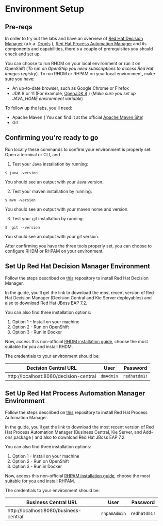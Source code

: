 # Environment Setup



## Pre-reqs

In order to try out the labs and have an overview of [Red Hat Decision Manager](https://www.redhat.com/pt-br/technologies/jboss-middleware/decision-manager) (a.k.a. [Drools](drools.org) ), [Red Hat Process Automation Manager](https://www.redhat.com/pt-br/technologies/jboss-middleware/process-automation-manager) and its components and capabilities, there's a couple of prerequisites you should check and set up.

You can choose to run RHDM on your local environment or run it on OpenShift (_To run on OpenShip you need subscriptions to access Red Hat images registry_). To run RHDM or RHPAM on your local environment, make sure you have:

* An up-to-date browser, such as Google Chrome or Firefox
* JDK 8 or 11 (For example, [OpenJDK 8](https://openjdk.java.net/install/)  ) (_Make sure you set up JAVA_HOME environment variable_)

To follow up the labs, you'll need:

* Apache Maven ( You can find it at the official [Apache Maven Site](https://maven.apache.org/download.cgi)) 
*  Git

## Confirming you're ready to go

Run locally these commands to confirm your environment is properly set. Open a terminal or CLI, and 

1. Test your Java installation by running:

````shell
$ java -version	
````

You should see an output with your Java version.

2. Test your maven installation by running: 

````shell
$ mvn -version
````

You should see an output with your maven home and version.

3. Test your git installation by running:

````shell
$  git --version
````

You should see an output with your git version.

After confirming you have the three tools properly set, you can choose to configure RHDM or RHPAM on your environment. 

## Set Up Red Hat Decision Manager Environment

Follow the steps described on [this](https://github.com/jbossdemocentral/rhdm7-install-demo) repository to install Red Hat Decision Manager. 

In the guide, you'll get the link to download the most recent version of Red Hat Decision Manager (Decision Central and Kie Server deployables) and also to download Red Hat JBoss EAP 7.2. 

You can also find three installation options:

1. Option 1 - Install on your machine
2. Option 2 - Run on OpenShift
3. Option 3 - Run in Docker 

Now, access this non-official [RHDM installation guide](https://github.com/jbossdemocentral/rhdm7-install-demo/blob/master/README.md), choose the most suitable for you and install RHDM.

The credentials to your environment should be: 

| Decision Central URL                   | User      | Password     |
| -------------------------------------- | --------- | ------------ |
| http://localhost:8080/decision-central | `dmAdmin` | `redhatdm1!` |

## Set Up Red Hat Process Automation Manager Environment

Follow the steps described on [this](https://github.com/jbossdemocentral/rhpam7-install-demo) repository to install Red Hat Process Automation Manager. 

In the guide, you'll get the link to download the most recent version of Red Hat Process Automation Manager (Business Central, Kie Server, and Add-ons package ) and also to download Red Hat JBoss EAP 7.2. 

You can also find three installation options:

1. Option 1 - Install on your machine
2. Option 2 - Run on OpenShift
3. Option 3 - Run in Docker 

Now, access this non-official [RHPAM installation guide](https://github.com/jbossdemocentral/rhpam7-install-demo/blob/master/README.md), choose the most suitable for you and install RHPAM.

The credentials to your environment should be: 

| Business Central URL                   | User         | Password     |
| -------------------------------------- | ------------ | ------------ |
| http://localhost:8080/business-central | `rhpamAdmin` | `redhatdm1!` |